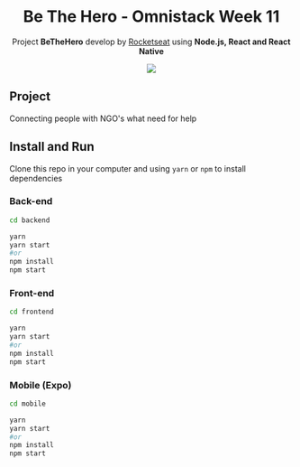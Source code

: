 <h1 align="center">Be The Hero - Omnistack Week 11</h1>
<p align="center">Project <strong>BeTheHero</strong> develop by <a href="https://rocketseat.com.br">Rocketseat</a> using <strong>Node.js, React and React Native</strong></p>

<p align="center">
    <a aria-label="License" href="LICENSE.md">
  	<img src="https://img.shields.io/badge/license-MIT-brightgreen"></img>
  </a>
</p>

## Project

Connecting people with NGO's what need for help

## Install and Run

Clone this repo in your computer and using `yarn` or `npm` to install dependencies

### Back-end

```bash
cd backend

yarn
yarn start
#or
npm install
npm start
```

### Front-end

```bash
cd frontend

yarn
yarn start
#or
npm install
npm start
```

### Mobile (Expo)

```bash
cd mobile

yarn
yarn start
#or
npm install
npm start
```
